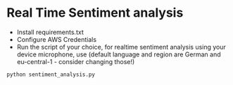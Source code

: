 # Real Time Sentiment analysis
 - Install requirements.txt
 - Configure AWS Credentials
 - Run the script of your choice, for realtime sentiment analysis using your device microphone, use (default language and region are German and eu-central-1 - consider changing those!)
 ```python´
python sentiment_analysis.py
```
